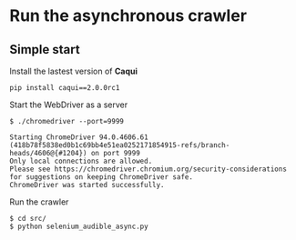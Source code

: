 # Run the asynchronous crawler
## Simple start
Install the lastest version of **Caqui**

```
pip install caqui==2.0.0rc1
```
Start the WebDriver as a server
```
$ ./chromedriver --port=9999

Starting ChromeDriver 94.0.4606.61 (418b78f5838ed0b1c69bb4e51ea0252171854915-refs/branch-heads/4606@{#1204}) on port 9999
Only local connections are allowed.
Please see https://chromedriver.chromium.org/security-considerations for suggestions on keeping ChromeDriver safe.
ChromeDriver was started successfully.
```
Run the crawler
```
$ cd src/
$ python selenium_audible_async.py
```